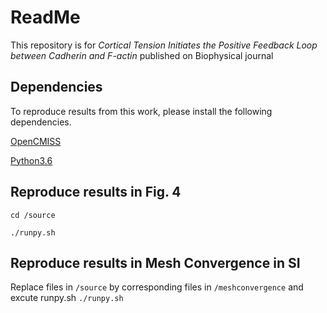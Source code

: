 # ReadMe
This repository is for *Cortical Tension Initiates the Positive Feedback Loop between Cadherin and F-actin* published on Biophysical journal
## Dependencies 
To reproduce results from this work, please install the following dependencies. 

[OpenCMISS](http://opencmiss.org)

[Python3.6](https://www.python.org)

## Reproduce results in Fig. 4

`cd /source`

`./runpy.sh`

## Reproduce results in Mesh Convergence in SI

Replace files in `/source` by corresponding files in `/meshconvergence` and excute runpy.sh
`./runpy.sh`
